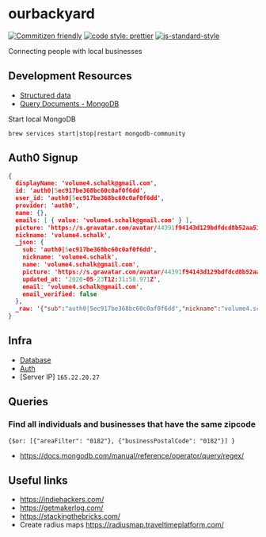 # ourbackyard

[![Commitizen friendly](https://img.shields.io/badge/commitizen-friendly-brightgreen.svg)](http://commitizen.github.io/cz-cli/)
[![code style: prettier](https://img.shields.io/badge/code_style-prettier-ff69b4.svg?style=flat-square)](https://github.com/prettier/prettier)
[![js-standard-style](https://img.shields.io/badge/code%20style-standard-brightgreen.svg)](http://standardjs.com)

Connecting people with local businesses

## Development Resources

- [Structured data](https://developers.google.com/search/reference/overview)
- [Query Documents - MongoDB](https://docs.mongodb.com/manual/tutorial/query-documents/)

Start local MongoDB

```
brew services start|stop|restart mongodb-community
```

## Auth0 Signup

```json
{
  displayName: 'volume4.schalk@gmail.com',
  id: 'auth0|5ec917be368bc60c0af0f6dd',
  user_id: 'auth0|5ec917be368bc60c0af0f6dd',
  provider: 'auth0',
  name: {},
  emails: [ { value: 'volume4.schalk@gmail.com' } ],
  picture: 'https://s.gravatar.com/avatar/44391f94143d129bdfdcd8b52aa51674?s=480&r=pg&d=https%3A%2F%2Fcdn.auth0.com%2Favatars%2Fvo.png',
  nickname: 'volume4.schalk',
  _json: {
    sub: 'auth0|5ec917be368bc60c0af0f6dd',
    nickname: 'volume4.schalk',
    name: 'volume4.schalk@gmail.com',
    picture: 'https://s.gravatar.com/avatar/44391f94143d129bdfdcd8b52aa51674?s=480&r=pg&d=https%3A%2F%2Fcdn.auth0.com%2Favatars%2Fvo.png',
    updated_at: '2020-05-23T12:31:58.971Z',
    email: 'volume4.schalk@gmail.com',
    email_verified: false
  },
  _raw: '{"sub":"auth0|5ec917be368bc60c0af0f6dd","nickname":"volume4.schalk","name":"volume4.schalk@gmail.com","picture":"https://s.gravatar.com/avatar/44391f94143d129bdfdcd8b52aa51674?s=480&r=pg&d=https%3A%2F%2Fcdn.auth0.com%2Favatars%2Fvo.png","updated_at":"2020-05-23T12:31:58.971Z","email":"volume4.schalk@gmail.com","email_verified":false}'
}
```

## Infra

- [Database](https://cloud.mongodb.com/)
- [Auth](https://auth0.com)
- [Server IP] `165.22.20.27`

## Queries

### Find all individuals and businesses that have the same zipcode

```
{$or: [{"areaFilter": "0182"}, {"businessPostalCode": "0182"}] }
```

- https://docs.mongodb.com/manual/reference/operator/query/regex/

## Useful links

* https://indiehackers.com/
* https://getmakerlog.com/
* https://stackingthebricks.com/
* Create radius maps https://radiusmap.traveltimeplatform.com/

